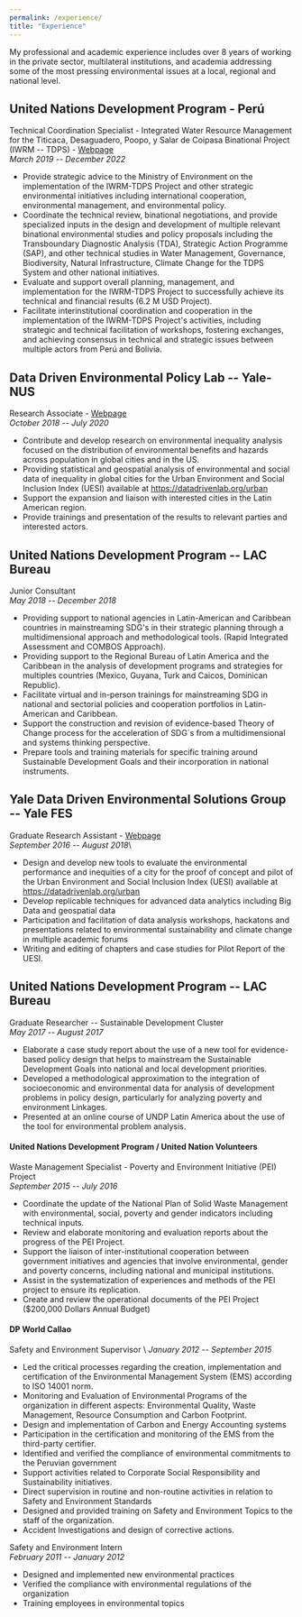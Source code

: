 ```yaml
---
permalink: /experience/
title: "Experience"
---
```


My professional and academic experience includes over 8 years of working in the private sector, multilateral institutions, and academia addressing some of the most pressing environmental issues at a local, regional and national level.

## United Nations Development Program - Perú
Technical Coordination Specialist - Integrated Water Resource Management for the Titicaca, Desaguadero, Poopo, y Salar de Coipasa Binational Project (IWRM -- TDPS) - [Webpage](https://girh-tdps.com/)\
*March 2019 -- December 2022* 

- Provide strategic advice to the Ministry of Environment on the implementation of the IWRM-TDPS Project and other strategic environmental initiatives including international cooperation, environmental management, and environmental policy. 
- Coordinate the technical review, binational negotiations, and provide specialized inputs in the design and development of multiple relevant binational environmental studies and policy proposals including the Transboundary Diagnostic Analysis (TDA), Strategic Action Programme (SAP), and other technical studies in Water Management, Governance, Biodiversity, Natural Infrastructure, Climate Change for the TDPS System and other national initiatives. 
- Evaluate and support overall planning, management, and implementation for the IWRM-TDPS Project to successfully achieve its technical and financial results (6.2 M USD Project).
- Facilitate interinstitutional coordination and cooperation in the implementation of the IWRM-TDPS Project's activities, including strategic and technical facilitation of workshops, fostering exchanges, and achieving consensus in technical and strategic issues between multiple actors from Perú and Bolivia.

## Data Driven Environmental Policy Lab -- Yale-NUS
Research Associate - [Webpage](https://datadrivenlab.org/)\
*October 2018 -- July 2020* 

- Contribute and develop research on environmental inequality analysis focused on the distribution of environmental benefits and hazards across population in global cities and in the US. 
- Providing statistical and geospatial analysis of environmental and social data of inequality in global cities for the Urban Environment and Social Inclusion Index (UESI) available at <https://datadrivenlab.org/urban> 
- Support the expansion and liaison with interested cities in the Latin American region.
- Provide trainings and presentation of the results to relevant parties and interested actors.

## United Nations Development Program -- LAC Bureau
Junior Consultant\
*May 2018 -- December 2018* 

- Providing support to national agencies in Latin-American and Caribbean countries in mainstreaming SDG's in their strategic planning through a multidimensional approach and methodological tools. (Rapid Integrated Assessment and COMBOS Approach).
- Providing support to the Regional Bureau of Latin America and the Caribbean in the analysis of development programs and strategies for multiples countries (Mexico, Guyana, Turk and Caicos, Dominican Republic).
- Facilitate virtual and in-person trainings for mainstreaming SDG in national and sectorial policies and cooperation portfolios in Latin-American and Caribbean. 
- Support the construction and revision of evidence-based Theory of Change process for the acceleration of SDG´s from a multidimensional and systems thinking perspective. 
- Prepare tools and training materials for specific training around Sustainable Development Goals and their incorporation in national instruments.

## Yale Data Driven Environmental Solutions Group -- Yale FES
Graduate Research Assistant - [Webpage](https://datadrivenlab.org/)\
*September 2016 -- August 2018*\

-   Design and develop new tools to evaluate the environmental performance and inequities of a city for the proof of concept and pilot of the Urban Environment and Social Inclusion Index (UESI) available at <https://datadrivenlab.org/urban>
-   Develop replicable techniques for advanced data analytics including Big Data and geospatial data
-   Participation and facilitation of data analysis workshops, hackatons and presentations related to environmental sustainability and climate change in multiple academic forums
-   Writing and editing of chapters and case studies for Pilot Report of the UESI.

## United Nations Development Program -- LAC Bureau
Graduate Researcher -- Sustainable Development Cluster\
*May 2017 -- August 2017*

-   Elaborate a case study report about the use of a new tool for evidence-based policy design that helps to mainstream the Sustainable Development Goals into national and local development priorities.
-   Developed a methodological approximation to the integration of socioeconomic and environmental data for analysis of development problems in policy design, particularly for analyzing poverty and environment Linkages.
-   Presented at an online course of UNDP Latin America about the use of the tool for environmental problem analysis.

#### United Nations Development Program / United Nation Volunteers
Waste Management Specialist - Poverty and Environment Initiative (PEI) Project\
*September 2015 -- July 2016*

-   Coordinate the update of the National Plan of Solid Waste Management with environmental, social, poverty and gender indicators including technical inputs.
-   Review and elaborate monitoring and evaluation reports about the progress of the PEI Project.
-   Support the liaison of inter-institutional cooperation between government initiatives and agencies that involve environmental, gender and poverty concerns, including national and municipal institutions.
-   Assist in the systematization of experiences and methods of the PEI project to ensure its replication.
-   Create and review the operational documents of the PEI Project (\$200,000 Dollars Annual Budget)

#### DP World Callao
Safety and Environment Supervisor \ 
*January 2012 -- September 2015*

-   Led the critical processes regarding the creation, implementation and certification of the Environmental Management System (EMS) according to ISO 14001 norm.
-   Monitoring and Evaluation of Environmental Programs of the organization in different aspects: Environmental Quality, Waste Management, Resource Consumption and Carbon Footprint.
-   Design and implementation of Carbon and Energy Accounting systems
-   Participation in the certification and monitoring of the EMS from the third-party certifier.
-   Identified and verified the compliance of environmental commitments to the Peruvian government
-   Support activities related to Corporate Social Responsibility and Sustainability initiatives.
-   Direct supervision in routine and non-routine activities in relation to Safety and Environment Standards
-   Designed and provided training on Safety and Environment Topics to the staff of the organization.
-   Accident Investigations and design of corrective actions.

Safety and Environment Intern\
*February 2011 -- January 2012*

-   Designed and implemented new environmental practices
-   Verified the compliance with environmental regulations of the organization
-   Training employees in environmental topics
